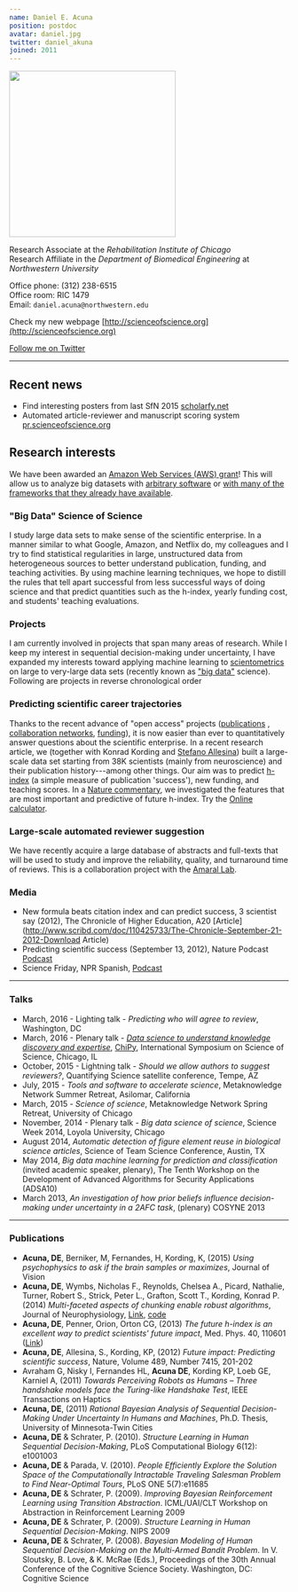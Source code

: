 ```yaml
---
name: Daniel E. Acuna
position: postdoc
avatar: daniel.jpg
twitter: daniel_akuna
joined: 2011
---
```


<img width="300" src="{{site.baseurl}}/images/people/{{page.avatar}}" data-action="zoom">

Research Associate at the *Rehabilitation Institute of Chicago*<br/>
Research Affiliate in the *Department of Biomedical Engineering* at *Northwestern University*

Office phone: (312) 238-6515<br>
Office room: RIC 1479<br>
Email: `daniel.acuna@northwestern.edu`<br>

Check my new webpage [http://scienceofscience.org](http://scienceofscience.org)

[Follow me on Twitter](http://twitter.com/daniel_akuna)
<br>

<hr>

Recent news
------------------

- Find interesting posters from last SfN 2015 [scholarfy.net](http://scholarfy.net)
- Automated article-reviewer and manuscript scoring system [pr.scienceofscience.org](http://pr.scienceofscience.org)

Research interests
------------------

We have been awarded an [Amazon Web Services (AWS) grant](http://aws.amazon.com/grants/)! This will allow us to analyze big datasets with [arbitrary software](http://aws.amazon.com/ec2/) or [with many of the frameworks that they already have available](http://aws.amazon.com/products/).


### "Big Data" Science of Science

I study large data sets to make sense of the scientific enterprise. In a manner similar to what Google, Amazon, and Netflix do, my colleagues and I try to find statistical regularities in large, unstructured data from heterogeneous sources to better understand publication, funding, and teaching activities. By using machine learning techniques, we hope to distill the rules that tell apart successful from less successful ways of doing science and that predict quantities such as the h-index, yearly funding cost, and students' teaching evaluations.

### Projects

I am currently involved in projects that span many areas of research. While I keep my interest in sequential decision-making under uncertainty, I have expanded my interests toward applying machine learning to [scientometrics](http://en.wikipedia.org/wiki/Scientometrics) on large to very-large data sets (recently known as ["big data"](http://en.wikipedia.org/wiki/Big_data) science). Following are projects in reverse chronological order

### Predicting scientific career trajectories

Thanks to the recent advance of "open access" projects ([publications](http://www.ncbi.nlm.nih.gov/pmc/tools/ftp/) , [collaboration networks](http://neurotree.org/neurotree/peopleinfo.php?pid=49103), [funding](http://exporter.nih.gov/)), it is now easier than ever to quantitatively answer questions about the scientific enterprise. In a recent research article, we (together with Konrad Kording and [Stefano Allesina](http://allesinalab.uchicago.edu/)) built a large-scale data set starting from 38K scientists (mainly from neuroscience) and their publication history---among other things. Our aim was to predict [h-index](http://en.wikipedia.org/wiki/H-index) (a simple measure of publication 'success'), new funding, and teaching scores. In a [Nature commentary](http://www.nature.com/nature/journal/v489/n7415/full/489201a.html), we investigated the features that are most important and predictive of future h-index. Try the [Online calculator](http://klab.smpp.northwestern.edu/h-index.html).

### Large-scale automated reviewer suggestion

We have recently acquire a large database of abstracts and full-texts that will be used to study and improve the reliability, quality, and turnaround time of reviews. This is a collaboration project with the [Amaral Lab](http://amaral.northwestern.edu/).

### Media

 - New formula beats citation index and can predict success, 3 scientist say (2012), The Chronicle of Higher Education, A20 [Article](http://www.scribd.com/doc/110425733/The-Chronicle-September-21-2012-Download Article)
 - Predicting scientific success (September 13, 2012), Nature Podcast  [Podcast](http://www.nature.com/nature/podcast/index-2012-09-13.html)
 - Science Friday, NPR Spanish, [Podcast](http://sciencefriday.com/blogs/09/20/2012/-20-neurociencia-para-todos-la-migraci-n-de-las-monarca-y-predecir-el-futuro.html?audience=3&series=24)

<hr>

### Talks

- March, 2016 - Lighting talk - _Predicting who will agree to review_, Washington, DC
- March, 2016 - Plenary talk - [_Data science to understand knowledge discovery and expertise_](/2016/03/11/chipy_presentation.html), [ChiPy](http://chipy.org), International Symposium on Science of Science, Chicago, IL
- October, 2015 - Lightning talk - _Should we allow authors to suggest reviewers?_, Quantifying Science satellite conference, Tempe, AZ
- July, 2015 - _Tools and software to accelerate science_, Metaknowledge Network Summer Retreat, Asilomar, California
- March, 2015 - _Science of science_, Metaknowledge Network Spring Retreat, University of Chicago
- November, 2014 - Plenary talk - _Big data science of science_, Science Week 2014, Loyola University, Chicago
- August 2014, _Automatic detection of figure element reuse in biological science articles_, Science of Team Science Conference, Austin, TX
- May 2014, _Big data machine learning for prediction and classification_ (invited academic speaker, plenary), The Tenth Workshop on the Development of Advanced Algorithms for Security Applications (ADSA10)
- March 2013, _An investigation of how prior beliefs influence decision-making under uncertainty in a 2AFC task_, (plenary) COSYNE 2013

<hr>

### Publications

- **Acuna, DE**, Berniker, M, Fernandes, H, Kording, K, (2015) _Using psychophysics to ask if the brain samples or maximizes_, Journal of Vision
- **Acuna, DE**, Wymbs, Nicholas F.,  Reynolds, Chelsea A., Picard, Nathalie, Turner, Robert S., Strick, Peter L., Grafton,  Scott T.,
Kording, Konrad P. (2014) _Multi-faceted aspects of chunking enable robust algorithms_, Journal of Neurophysiology, [Link](http://jn.physiology.org/content/early/2014/07/23/jn.00028.2014), [code](http://github.com/daniel-acuna/chunk_inference)
- **Acuna, DE**, Penner, Orion, Orton CG, (2013)  _The future h-index is an excellent way to predict scientists' future impact_, Med. Phys. 40, 110601 ([Link](http://scitation.aip.org/content/aapm/journal/medphys/40/11/10.1118/1.4816659))
- **Acuna, DE**, Allesina, S., Kording, KP, (2012) _Future impact: Predicting scientific success_, Nature, Volume 489, Number 7415, 201-202
- Avraham G, Nisky I, Fernandes HL, **Acuna DE**, Kording KP, Loeb GE, Karniel A, (2011) _Towards Perceiving Robots as Humans – Three handshake models face the Turing-like Handshake Test_, IEEE Transactions on Haptics
- **Acuna, DE**, (2011) _Rational Bayesian Analysis of Sequential Decision-Making Under Uncertainty In Humans and Machines_, Ph.D. Thesis, University of Minnesota-Twin Cities
- **Acuna, DE** & Schrater, P. (2010). _Structure Learning in Human Sequential Decision-Making_, PLoS Computational Biology 6(12): e1001003
- **Acuna, DE** & Parada, V. (2010). _People Efficiently Explore the Solution Space of the Computationally Intractable Traveling Salesman Problem to Find Near-Optimal Tours_, PLoS ONE 5(7):e11685
- **Acuna, DE** & Schrater, P. (2009). _Improving Bayesian Reinforcement Learning using Transition Abstraction_. ICML/UAI/CLT Workshop on Abstraction in Reinforcement Learning 2009
- **Acuna, DE** & Schrater, P. (2009). _Structure Learning in Human Sequential Decision-Making_. NIPS 2009
- **Acuna, DE** & Schrater, P. (2008). _Bayesian Modeling of Human Sequential Decision-Making on the Multi-Armed Bandit Problem_. In V. Sloutsky, B. Love, & K. McRae (Eds.), Proceedings of the 30th Annual Conference of the Cognitive Science Society. Washington, DC: Cognitive Science
